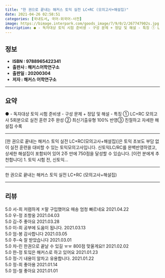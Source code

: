 ```yaml
---
title: "한 권으로 끝내는 해커스 토익 실전 LC+RC (모의고사+해설집)"
date: 2021-04-26 02:58:51
categories: [국내도서, 국어-외국어-사전]
image: https://bimage.interpark.com/goods_image/7/9/0/2/267747902s.jpg
description: ● - 독자대상 토익 시험 준비생 - 구성 문제 + 정답 및 해설 - 특징 ① LC+RC 모의고사 5회분으로 실전 훈련 2주 완성 ② 최신기출유형 100% 반영③ 친절하고 자세한 해설집 수록
---
```


## **정보**

- **ISBN : 9788965422341**
- **출판사 : 해커스어학연구소**
- **출판일 : 20200304**
- **저자 : 해커스 어학연구소**

------



## **요약**

●  - 독자대상 토익 시험 준비생 - 구성 문제 + 정답 및 해설 - 특징 ① LC+RC 모의고사 5회분으로 실전 훈련 2주 완성 ② 최신기출유형 100% 반영③ 친절하고 자세한 해설집 수록

------

[한 권으로 끝내는 해커스 토익 실전 LC+RC(모의고사+해설집)]은 토익 초보도 부담 없이 실전 훈련을 대비할 수 있는 토익모의고사입니다. 신토익LC/RC를 완벽반영하였고, 상세한 해설집이 포함되어 있어 2주 만에 750점을 달성할 수 있습니다.  [이런 분에게 추천합니다] 1. 토익 시험 전, 신토익... 

------


한 권으로 끝내는 해커스 토익 실전 LC+RC (모의고사+해설집) 

------


## **리뷰** 

5.0 서-희 저렴하게 ㅈ말 구입했어요
매송 엄청 빠르네요 2021.04.22 <br/>5.0 우-정 조항웅 2021.04.03 <br/>5.0 김-주 좋아요 2021.03.28 <br/>5.0 이-희 공부에 도움이 됩니다. 2021.03.13 <br/>5.0 엄-봉 감사합니다 2021.03.05 <br/>5.0 주-숙 잘 받았습니다  2021.03.01 <br/>5.0 차-린 한권으로 끝날 수 있길 ㅠㅠ 800점 맞울게요!! 2021.02.02 <br/>5.0 한-정 토잌은 해커스로 하고 있어요 2021.01.23 <br/>5.0 정-기 내용이 알차고 유용합니다. 2021.01.22 <br/>5.0 정-희 좋아용 2021.01.14 <br/>5.0 엄-철 좋아요 2021.01.01 <br/>